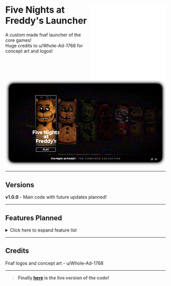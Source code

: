 # <img src=".github/assets/logo.png" alt="Launcher Logo" align="right" width="237.5px"> Five Nights at Freddy's Launcher
 A custom made fnaf launcher of the core games!<br>
 Huge credits to u/Whole-Ad-1768 for concept art and logos!


<img src=".github/assets/launcher.png" alt="Launcher Photo"><br>

<hr>

 ## Versions
 __v1.0.0__ - Main code with future updates planned!

 <hr>

## Features Planned

<details>
<summary>Click here to expand feature list</summary>

- [ ] __Fix logo change display bug!!__
- [ ] Add Credits screen
- [ ] Add a Home screen?
- [ ] Optimize js
- [ ] Implement cookies for remembering
- [ ] Better/more sound design
- [ ] Add the loading screens
- [ ] Add mobile support
</details>

<hr>

## Credits
 Fnaf logos and concept art - u/Whole-Ad-1768

<hr>

>__Finally [here](https://irv77.github.io/FnafLauncher/) is the live version of the code!__
